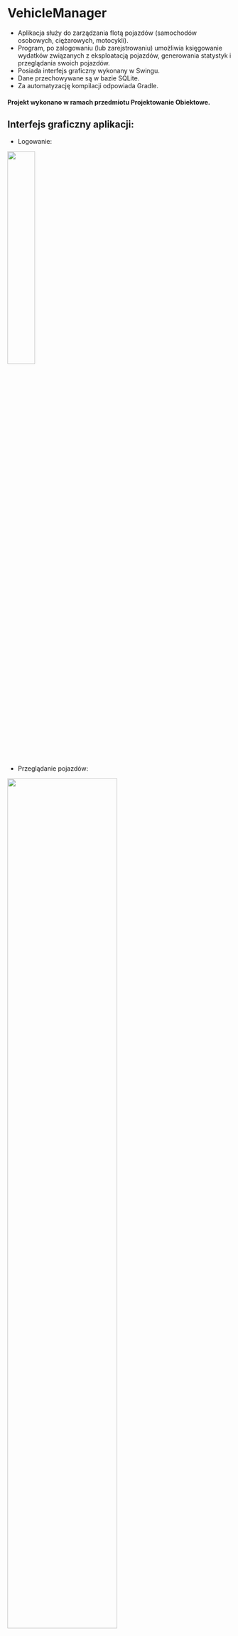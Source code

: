 # VehicleManager
- Aplikacja służy do zarządzania flotą pojazdów (samochodów osobowych, ciężarowych, motocykli). 
- Program, po zalogowaniu (lub zarejstrowaniu) umożliwia księgowanie wydatków związanych z eksploatacją pojazdów, generowania statystyk 
i przeglądania swoich pojazdów. 
- Posiada interfejs graficzny wykonany w Swingu.
- Dane przechowywane są w bazie SQLite.
- Za automatyzację kompilacji odpowiada Gradle.

#### Projekt wykonano w ramach przedmiotu Projektowanie Obiektowe.

## Interfejs graficzny aplikacji:

- Logowanie:

<img src="https://user-images.githubusercontent.com/49610728/195538468-7860fbd9-e0b3-40b4-bf4f-d54db855b623.png" width="35%"> 

- Przeglądanie pojazdów:

<img src="https://user-images.githubusercontent.com/49610728/195538471-dbbb3dc8-9a55-4517-941b-18fbcb3bd4ad.png" width="70%"> 

- Pozyskiwanie szczegółowych informacji o pojeździe:

<img src="https://user-images.githubusercontent.com/49610728/195538476-584be553-0a31-4e5e-b7ce-e0322dce57da.png" width="70%"> 

- Dodawanie nowego pojazdu:

<img src="https://user-images.githubusercontent.com/49610728/195538465-43d5850c-c2be-40b8-895b-5bc5272f3c68.png" width="70%"> 

- Dostępne serwisy:

<img src="https://user-images.githubusercontent.com/49610728/195538473-d6c6fb10-430a-4518-b621-d42910058650.png" width="70%"> 

